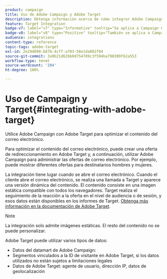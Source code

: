 ```yaml
---
product: campaign
title: Uso de Adobe Campaign y Adobe Target
description: Obtenga información acerca de cómo integrar Adobe Campaign con Adobe Target
feature: Target Integration
badge-v7: label="v7" type="Informative" tooltip="Se aplica a Campaign Classic v7"
badge-v8: label="v8" type="Positive" tooltip="También se aplica a Campaign v8"
audience: integrations
content-type: reference
topic-tags: adobe-target
exl-id: 2e29d090-b87b-4cff-a703-58e1da082f04
source-git-commit: 3a9b21d626b60754789c3f594ba798309f62a553
workflow-type: tm+mt
source-wordcount: '204'
ht-degree: 100%

---
```


# Uso de Campaign y Target{#integrating-with-adobe-target}



Utilice Adobe Campaign con Adobe Target para optimizar el contenido del correo electrónico.

Para optimizar el contenido del correo electrónico, puede crear una oferta de redireccionamiento en Adobe Target y, a continuación, utilizar Adobe Campaign para administrar las ofertas de correo electrónico. Por ejemplo, puede mostrar diferentes ofertas para destinatarios hombres y mujeres.

La integración tiene lugar cuando se abre el correo electrónico. Cuando el cliente abre el correo electrónico, se realiza una llamada a Target y aparece una versión dinámica del contenido. El contenido consiste en una imagen estática compatible con todos los navegadores. Target realiza el seguimiento de la reacción a la oferta en el nivel de audiencia o de sesión, y esos datos están disponibles en los informes de Target. [Obtenga más información en la documentación de Adobe Target](https://experienceleague.adobe.com/docs/target/using/integrate/campaign-and-target.html?lang=es).


>[!NOTE]
>
>La integración solo admite imágenes estáticas. El resto del contenido no se puede personalizar.

Adobe Target puede utilizar varios tipos de datos:

* Datos del datamart de Adobe Campaign:
* Segmentos vinculados a la ID de visitante en Adobe Target, si los datos utilizados no están sujetos a limitaciones legales
* Datos de Adobe Target: agente de usuario, dirección IP, datos de geolocalización
